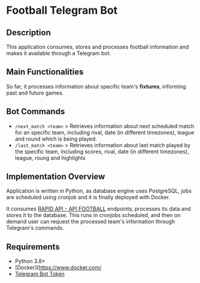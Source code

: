 

# Football Telegram Bot

## Description

This application consumes, stores and processes football information and makes it available through a Telegram bot.


## Main Functionalities

So far, it processes information about specific team's **fixtures**, informing past and future games.


## Bot Commands

- `/next_match <team>` > Retrieves information about next scheduled match for an specific team, including rival, date (in different timezones), league and round which is being played.
- `/last_match <team>` > Retrieves information about last match played by the specific team, including  scores, rival, date (in different timezones), league, roung and highlights


## Implementation Overview

Application is written in Python, as database engine uses PostgreSQL, jobs are scheduled using cronjob and it is finally deployed with Docker.

It consumes [RAPID API - API FOOTBALL](https://rapidapi.com/api-sports/api/api-football) endpoints, processes its data and stores it to the database. This runs in cronjobs scheduled, and then on demand user can request the processed team's information through Telegram's commands.


## Requirements

- Python 3.8+
- [Docker](https://www.docker.com/
- [Telegram Bot Token](https://core.telegram.org/bots)
